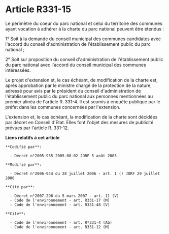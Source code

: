 # Article R331-15

Le périmètre du coeur du parc national et celui du territoire des communes ayant vocation à adhérer à la charte du parc
national peuvent être étendus :

1° Soit à la demande du conseil municipal des communes candidates avec l'accord du conseil d'administration de
l'établissement public du parc national ;

2° Soit sur proposition du conseil d'administration de l'établissement public du parc national avec l'accord du conseil
municipal des communes intéressées.

Le projet d'extension et, le cas échéant, de modification de la charte est, après approbation par le ministre chargé de la
protection de la nature, adressé pour avis par le président du conseil d'administration de l'établissement public du parc
national aux personnes mentionnées au premier alinéa de l'article R. 331-4. Il est soumis à enquête publique par le préfet
dans les communes concernées par l'extension.

L'extension et, le cas échéant, la modification de la charte sont décidées par décret en Conseil d'Etat. Elles font l'objet
des mesures de publicité prévues par l'article R. 331-12.

**Liens relatifs à cet article**

	**Codifié par**:

	  - Décret n°2005-935 2005-08-02 JORF 5 août 2005

	**Modifié par**:

	  - Décret n°2006-944 du 28 juillet 2006 - art. 1 () JORF 29 juillet 2006

	**Cité par**:

	  - Décret n°2007-296 du 5 mars 2007 - art. 11 (V)
	  - Code de l'environnement - art. R331-17 (M)
	  - Code de l'environnement - art. R331-48 (V)

	**Cite**:

	  - Code de l'environnement - art. R*331-4 (Ab)
	  - Code de l'environnement - art. R331-12 (M)
